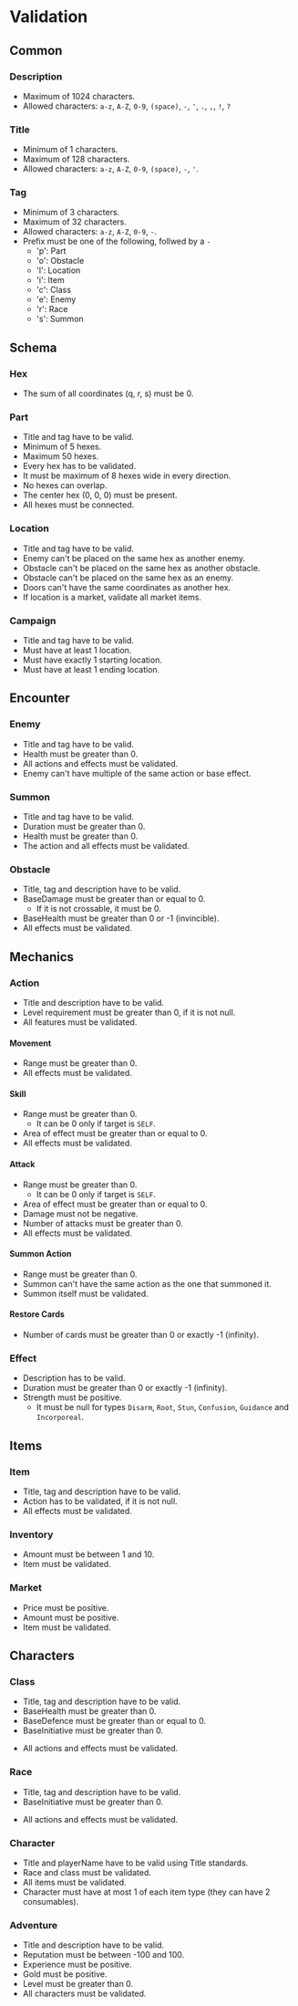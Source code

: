 # Validation


## Common

### Description
- Maximum of 1024 characters.
- Allowed characters: `a-z`, `A-Z`, `0-9`, `(space)`, `-`, `'`, `.`, `,`, `!`, `?`

### Title
- Minimum of 1 characters.
- Maximum of 128 characters.
- Allowed characters: `a-z`, `A-Z`, `0-9`, `(space)`, `-`, `'`.

### Tag
- Minimum of 3 characters.
- Maximum of 32 characters.
- Allowed characters: `a-z`, `A-Z`, `0-9`, `-`.
- Prefix must be one of the following, follwed by a `-`
    - 'p': Part
    - 'o': Obstacle
    - 'l': Location
    - 'i': Item
    - 'c': Class
    - 'e': Enemy
    - 'r': Race
    - 's': Summon


## Schema

### Hex

- The sum of all coordinates (q, r, s) must be 0.

### Part

- Title and tag have to be valid.
- Minimum of 5 hexes.
- Maximum 50 hexes.
- Every hex has to be validated.
- It must be maximum of 8 hexes wide in every direction.
- No hexes can overlap.
- The center hex (0, 0, 0) must be present.
- All hexes must be connected. 

### Location

- Title and tag have to be valid.
- Enemy can't be placed on the same hex as another enemy.
- Obstacle can't be placed on the same hex as another obstacle.
- Obstacle can't be placed on the same hex as an enemy.
- Doors can't have the same coordinates as another hex.
- If location is a market, validate all market items.

### Campaign

- Title and tag have to be valid.
- Must have at least 1 location.
- Must have exactly 1 starting location.
- Must have at least 1 ending location.


## Encounter

### Enemy

- Title and tag have to be valid.
- Health must be greater than 0.
- All actions and effects must be validated.
- Enemy can't have multiple of the same action or base effect.

### Summon

- Title and tag have to be valid.
- Duration must be greater than 0.
- Health must be greater than 0.
- The action and all effects must be validated.

### Obstacle

- Title, tag and description have to be valid.
- BaseDamage must be greater than or equal to 0.
    - If it is not crossable, it must be 0.
- BaseHealth must be greater than 0 or -1 (invincible).
- All effects must be validated.

## Mechanics

### Action

- Title and description have to be valid.
- Level requirement must be greater than 0, if it is not null.
- All features must be validated.

#### Movement

- Range must be greater than 0.
- All effects must be validated.

#### Skill

- Range must be greater than 0.
    - It can be 0 only if target is `SELF`.
- Area of effect must be greater than or equal to 0.
- All effects must be validated.

#### Attack

- Range must be greater than 0.
    - It can be 0 only if target is `SELF`.
- Area of effect must be greater than or equal to 0.
- Damage must not be negative.
- Number of attacks must be greater than 0.
- All effects must be validated.

#### Summon Action

- Range must be greater than 0.
- Summon can't have the same action as the one that summoned it.
- Summon itself must be validated.

#### Restore Cards

- Number of cards must be greater than 0 or exactly -1 (infinity).

### Effect

- Description has to be valid.
- Duration must be greater than 0 or exactly -1 (infinity).
- Strength must be positive.
    - It must be null for types `Disarm`, `Root`, `Stun`, `Confusion`, `Guidance` and `Incorporeal`.

## Items

### Item

- Title, tag and description have to be valid.
- Action has to be validated, if it is not null.
- All effects must be validated.
<!--- Figure out requirements validation -->

### Inventory

- Amount must be between 1 and 10.
- Item must be validated.

### Market

- Price must be positive.
- Amount must be positive.
- Item must be validated.

## Characters

### Class

- Title, tag and description have to be valid.
- BaseHealth must be greater than 0.
- BaseDefence must be greater than or equal to 0.
- BaseInitiative must be greater than 0.
<!--- Figure out base initiative -->
- All actions and effects must be validated.

### Race

- Title, tag and description have to be valid.
- BaseInitiative must be greater than 0.
<!--- Figure out base initiative -->
- All actions and effects must be validated.

### Character

- Title and playerName have to be valid using Title standards.
- Race and class must be validated.
- All items must be validated.
- Character must have at most 1 of each item type (they can have 2 consumables).

### Adventure 

- Title and description have to be valid.
- Reputation must be between -100 and 100.
- Experience must be positive.
- Gold must be positive.
- Level must be greater than 0.
- All characters must be validated.